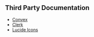 ## Third Party Documentation

- [Convex](https://docs.convex.dev/home)
- [Clerk](https://clerk.com/docs/quickstarts/nextjs)
- [Lucide Icons](https://lucide.dev/guide/packages/lucide-react)
